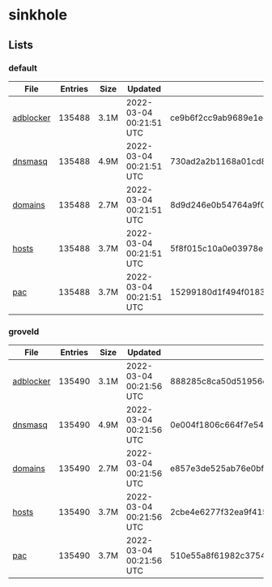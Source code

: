 # sinkhole

## Lists

### default

|File|Entries|Size|Updated|Hash|
|-|-|-|-|-|
|[adblocker](https://raw.githubusercontent.com/groveld/sinkhole/lists/default/adblocker.txt)|135488|3.1M|2022-03-04 00:21:51 UTC|ce9b6f2cc9ab9689e1edbc55daeb902581ef688a0fc85c2cceb6114cd4204172|
|[dnsmasq](https://raw.githubusercontent.com/groveld/sinkhole/lists/default/dnsmasq.txt)|135488|4.9M|2022-03-04 00:21:51 UTC|730ad2a2b1168a01cd80ec25eb9ee0dcc1ef1870d89875d49c8f2d9c3f391871|
|[domains](https://raw.githubusercontent.com/groveld/sinkhole/lists/default/domains.txt)|135488|2.7M|2022-03-04 00:21:51 UTC|8d9d246e0b54764a9f09090df5c07c0852daf11ff3793d5d3dcb5c0c9a009016|
|[hosts](https://raw.githubusercontent.com/groveld/sinkhole/lists/default/hosts.txt)|135488|3.7M|2022-03-04 00:21:51 UTC|5f8f015c10a0e03978ebc702e4c450b2042520d7848bd826a5ba381f1a54ac28|
|[pac](https://raw.githubusercontent.com/groveld/sinkhole/lists/default/pac.txt)|135488|3.7M|2022-03-04 00:21:51 UTC|15299180d1f494f018318a46df72172a0c3f906a78ceb67fb149374cf88bcdc5|

### groveld

|File|Entries|Size|Updated|Hash|
|-|-|-|-|-|
|[adblocker](https://raw.githubusercontent.com/groveld/sinkhole/lists/groveld/adblocker.txt)|135490|3.1M|2022-03-04 00:21:56 UTC|888285c8ca50d51956ef457f7a999237b78e37a79bc50b188c51452345f7fd7d|
|[dnsmasq](https://raw.githubusercontent.com/groveld/sinkhole/lists/groveld/dnsmasq.txt)|135490|4.9M|2022-03-04 00:21:56 UTC|0e004f1806c664f7e54e389728bf2ee6c3dcda971d977217411f4ee97316325b|
|[domains](https://raw.githubusercontent.com/groveld/sinkhole/lists/groveld/domains.txt)|135490|2.7M|2022-03-04 00:21:56 UTC|e857e3de525ab76e0bf6f45872607aa1ea5542419075825c067056d279cd5d0c|
|[hosts](https://raw.githubusercontent.com/groveld/sinkhole/lists/groveld/hosts.txt)|135490|3.7M|2022-03-04 00:21:56 UTC|2cbe4e6277f32ea9f4154cfce5cf5cc791d6b8cd819266d239b42aecc7ade29f|
|[pac](https://raw.githubusercontent.com/groveld/sinkhole/lists/groveld/pac.txt)|135490|3.7M|2022-03-04 00:21:56 UTC|510e55a8f61982c3754f2d3b1c065802d83e427797dc0f847ad44bcf69cb3085|
